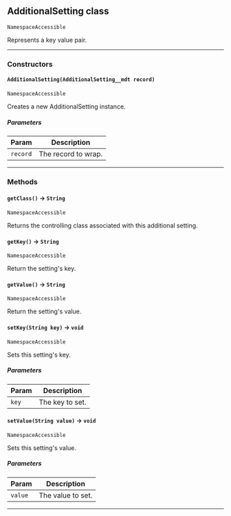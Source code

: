 ## AdditionalSetting class

`NamespaceAccessible`

Represents a key value pair.

---
### Constructors
<!-- panels:start -->
<!-- div:left-panel -->
#### `AdditionalSetting(AdditionalSetting__mdt record)`

`NamespaceAccessible`

Creates a new AdditionalSetting instance.
##### Parameters
|Param|Description|
|-----|-----------|
|`record` |  The record to wrap. |

<!-- panels:end -->
---
### Methods
<!-- panels:start -->
<!-- div:left-panel -->
#### `getClass()` → `String`

`NamespaceAccessible`

Returns the controlling class associated with this additional setting.

<!-- panels:end -->
<!-- panels:start -->
<!-- div:left-panel -->
#### `getKey()` → `String`

`NamespaceAccessible`

Return the setting's key.

<!-- panels:end -->
<!-- panels:start -->
<!-- div:left-panel -->
#### `getValue()` → `String`

`NamespaceAccessible`

Return the setting's value.

<!-- panels:end -->
<!-- panels:start -->
<!-- div:left-panel -->
#### `setKey(String key)` → `void`

`NamespaceAccessible`

Sets this setting's key.

##### Parameters
|Param|Description|
|-----|-----------|
|`key` |  The key to set. |

<!-- panels:end -->
<!-- panels:start -->
<!-- div:left-panel -->
#### `setValue(String value)` → `void`

`NamespaceAccessible`

Sets this setting's value.

##### Parameters
|Param|Description|
|-----|-----------|
|`value` |  The value to set. |

<!-- panels:end -->
---
